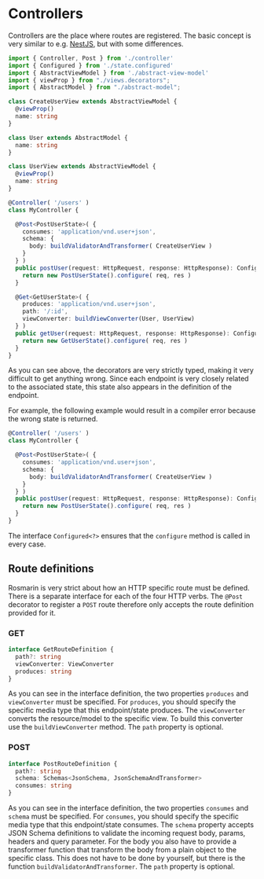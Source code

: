 # Controllers

Controllers are the place where routes are registered. The basic concept is very similar to 
e.g. [NestJS](https://docs.nestjs.com/controllers), but with some differences.

```typescript
import { Controller, Post } from './controller'
import { Configured } from './state.configured'
import { AbstractViewModel } from './abstract-view-model'
import { viewProp } from "./views.decorators";
import { AbstractModel } from "./abstract-model";

class CreateUserView extends AbstractViewModel {
  @viewProp()
  name: string
}

class User extends AbstractModel {
  name: string
}

class UserView extends AbstractViewModel {
  @viewProp()
  name: string
}

@Controller( '/users' )
class MyController {

  @Post<PostUserState>( {
    consumes: 'application/vnd.user+json',
    schema: {
      body: buildValidatorAndTransformer( CreateUserView )
    }
  } )
  public postUser(request: HttpRequest, response: HttpResponse): Configured<PostUserState> {
    return new PostUserState().configure( req, res )
  }

  @Get<GetUserState>( {
    produces: 'application/vnd.user+json',
    path: '/:id',
    viewConverter: buildViewConverter(User, UserView)
  } )
  public getUser(request: HttpRequest, response: HttpResponse): Configured<GetUserState> {
    return new GetUserState().configure( req, res )
  }
}
```

As you can see above, the decorators are very strictly typed, making it very difficult to get anything wrong.
Since each endpoint is very closely related to the associated state, this state also appears in the definition of the 
endpoint.

For example, the following example would result in a compiler error because the wrong state is returned.
```typescript
@Controller( '/users' )
class MyController {

  @Post<PostUserState>( {
    consumes: 'application/vnd.user+json',
    schema: {
      body: buildValidatorAndTransformer( CreateUserView )
    }
  } )
  public postUser(request: HttpRequest, response: HttpResponse): Configured<GetUserState> {
    return new PostUserState().configure( req, res )
  }
}
```
The interface `Configured<?>` ensures that the `configure` method is called in every case.

## Route definitions

Rosmarin is very strict about how an HTTP specific route must be defined. There is a separate interface for each of the 
four HTTP verbs. The `@Post` decorator to register a `POST` route therefore only accepts the route definition provided for it.


### GET

```typescript
interface GetRouteDefinition {
  path?: string
  viewConverter: ViewConverter
  produces: string
}
```
As you can see in the interface definition, the two properties `produces` and `viewConverter` must be specified.
For `produces`, you should specify the specific media type that this endpoint/state produces.
The `viewConverter` converts the resource/model to the specific view. To build this converter use the `buildViewConverter`
method. The `path` property is optional.

### POST

```typescript
interface PostRouteDefinition {
  path?: string
  schema: Schemas<JsonSchema, JsonSchemaAndTransformer>
  consumes: string
}
```
As you can see in the interface definition, the two properties `consumes` and `schema` must be specified.
For `consumes`, you should specify the specific media type that this endpoint/state consumes.
The `schema` property accepts JSON Schema definitions to validate the incoming request body, params, headers and query parameter.
For the body you also have to provide a transformer function that transform the body from a plain object to the specific class.
This does not have to be done by yourself, but there is the function `buildValidatorAndTransformer`. 
The `path` property is optional.
